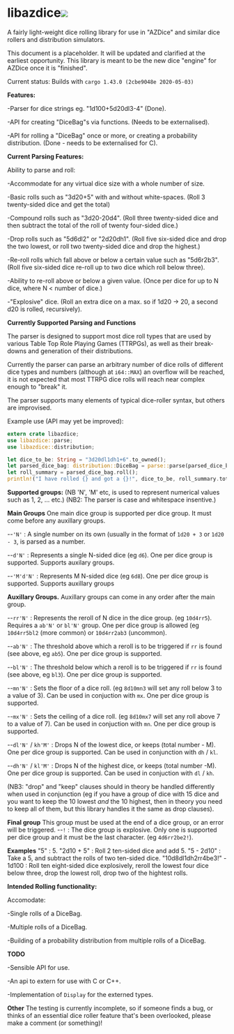 # libazdice[<img src="https://api.travis-ci.org/aleshaleksey/libazdice.svg?branch=master">](https://travis-ci.org/aleshaleksey/libazdice)
A fairly light-weight dice rolling library for use in "AZDice" and similar dice rollers and distribution simulators.

This document is a placeholder. It will be updated and clarified at the earliest opportunity.
This library is meant to be the new dice "engine" for AZDice once it is "finished".

Current status: Builds with `cargo 1.43.0 (2cbe9048e 2020-05-03)`


__Features:__

-Parser for dice strings eg. "1d100+5d20dl3-4" (Done).

-API for creating "DiceBag"s via functions. (Needs to be externalised).

-API for rolling a "DiceBag" once or more, or creating a probability distribution. (Done - needs to be externalised for C).


__Current Parsing Features:__

Ability to parse and roll:

-Accommodate for any virtual dice size with a whole number of size.

-Basic rolls such as "3d20+5" with and without white-spaces. (Roll 3 twenty-sided dice and get the total)

-Compound rolls such as "3d20-20d4". (Roll three twenty-sided dice and then subtract the total of the roll of twenty four-sided dice.)

-Drop rolls such as "5d6dl2" or "2d20dh1". (Roll five six-sided dice and drop the two lowest, or roll two twenty-sided dice and drop the highest.)

-Re-roll rolls which fall above or below a certain value such as "5d6r2b3". (Roll five six-sided dice re-roll up to two dice which roll below three).

-Ability to re-roll above or below a given value. (Once per dice for up to N dice, where N < number of dice.)

-"Explosive" dice. (Roll an extra dice on a max. so if 1d20 -> 20, a second d20 is rolled, recursively).

__Currently Supported Parsing and Functions__

The parser is designed to support most dice roll types that are used by various Table Top Role Playing Games (TTRPGs), as well as their break-downs and generation of their distributions.

Currently the parser can parse an arbitrary number of dice rolls of different dice types and numbers (although at `i64::MAX`) an overflow will be reached, it is not expected that most TTRPG dice rolls will reach near complex enough to "break" it.

The parser supports many elements of typical dice-roller syntax, but others are improvised.

Example use (API may yet be improved):
```rust
extern crate libazdice;
use libazdice::parse;
use libazdice::distribution;

let dice_to_be: String = "3d20dl1dh1+6".to_owned();
let parsed_dice_bag: distribution::DiceBag = parse::parse(parsed_dice_bag.clone())?;
let roll_summary = parsed_dice_bag.roll();
println!("I have rolled {} and got a {}!", dice_to_be, roll_summary.total());
```

**Supported groups:**
(NB 'N', 'M' etc, is used to represent numerical values such as 1, 2, ... etc.)
(NB2: The parser is case and whitespace insentive.)

**Main Groups**
One main dice group is supported per dice group. It must come before any auxillary groups.

--`'N'` : A single number on its own (usually in the format of `1d20 + 3` or `1d20 - 3`, is parsed as a number.

--`d'N'` : Represents a single N-sided dice (eg `d6`). One per dice group is supported. Supports auxilary groups.

--`'M'd'N'` : Represents M N-sided dice (eg `6d8`). One per dice group is supported. Supports auxillary groups

**Auxillary Groups.**
Auxillary groups can come in any order after the main group.

--`rr'N'` : Represents the reroll of N dice in the dice group. (eg `10d4rr5`). Requires a `ab'N'` or `bl'N'` group. One per dice group is allowed (eg `10d4rr5bl2` (more common) or `10d4rr2ab3` (uncommon).

--`ab'N'` : The threshold above which a reroll is to be triggered if `rr` is found (see above, eg `ab5`). One per dice group is supported. 

--`bl'N'` : The threshold below which a reroll is to be triggered if `rr` is found (see above, eg `bl3`). One per dice group is supported.

--`mn'N'` : Sets the floor of a dice roll. (eg `8d10mn3` will set any roll below 3 to a value of 3). Can be used in conjuction with `mx`. One per dice group is supported.

--`mx'N'` : Sets the ceiling of a dice roll. (eg `8d10mx7` will set any roll above 7 to a value of 7). Can be used in conjuction with `mn`. One per dice group is supported.

--`dl'N'` / `kh'M'` : Drops N of the lowest dice, or keeps (total number - M). One per dice group is supported. Can be used in conjunction with `dh` / `kl`.

--`dh'N'` / `kl'M'` : Drops N of the highest dice, or keeps (total number -M). One per dice group is supported. Can be used in conjuction with `dl` / `kh`.

(NB3: "drop" and "keep" clauses should in theory be handled differently when used in conjunction (eg if you have a group of dice with 15 dice and you want to keep the 10 lowest *and* the 10 highest, then in theory you need to keep all of them, but this library handles it the same as drop clauses). 

**Final group**
This group must be used at the end of a dice group, or an error will be triggered.
--`!` : The dice group is explosive. Only one is supported per dice group and it must be the last character. (eg `4d6rr2be2!`).

**Examples**
"5" : 5.
"2d10 + 5" : Roll 2 ten-sided dice and add 5.
"5 - 2d10" : Take a 5, and subtract the rolls of two ten-sided dice.
"10d8dl1dh2rr4be3!" - 1d100 : Roll ten eight-sided dice explosively, reroll the lowest four dice below three, drop the lowest roll, drop two of the hightest rolls.

__Intended Rolling functionality:__

Accomodate:

-Single rolls of a DiceBag.

-Multiple rolls of a DiceBag.

-Building of a probability distribution from multiple rolls of a DiceBag.



__TODO__

-Sensible API for use.

-An api to extern for use with C or C++.

-Implementation of `Display` for the externed types.

__Other__
The testing is currently incomplete, so if someone finds a bug, or thinks of an essential dice roller feature that's been overlooked, please make a comment (or something)!
